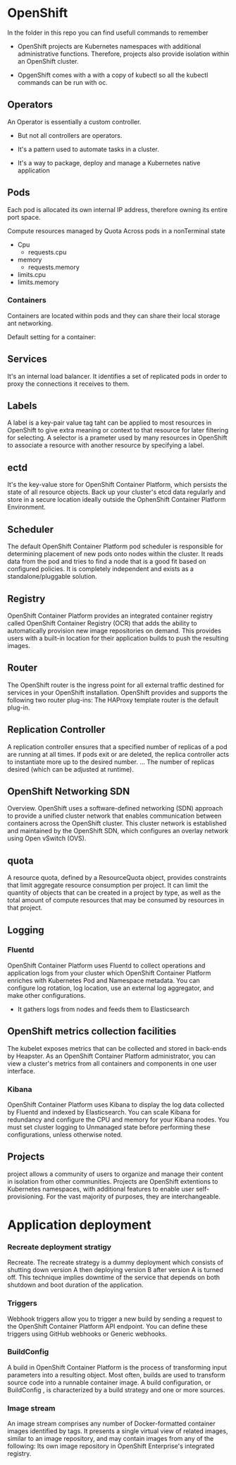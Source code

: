 <h1>OpenShift</h1>

In the folder in this repo you can find usefull commands to remember
<br>
- OpenShift projects are Kubernetes namespaces with additional administrative functions. Therefore, projects also provide isolation within an OpenShift cluster.

- OpgenShift comes with a with a copy of kubectl so all the kubectl commands can be run with oc.

<h2>Operators</h2>
An Operator is essentially a custom controller.

- But not all controllers are operators.

- It's a pattern used to automate tasks in a cluster. <br>
- It's a way to package, deploy and manage a Kubernetes native application <br>

<h2>Pods</h2>
Each pod is allocated its own internal IP address, therefore owning its entire port space.

Compute resources managed by Quota Across pods in a nonTerminal state
- Cpu
    - requests.cpu
- memory
    - requests.memory
- limits.cpu
- limits.memory

<h3>Containers</h3>
Containers are located within pods and they can share their local storage ant networking.

Default setting for a container:


<h2>Services</h3>
It's an internal load balancer. It identifies a set of replicated pods in order to proxy the connections it receives to them.

<h2>Labels</h2>
A label is a key-pair value tag taht can be applied to most resources in OpenShift to give extra meaning or context to that resource for later filtering for selecting. A selector is a prameter used by many resources in OpenShift to associate a resource with another resource by specifying a label.

<h2>ectd</h2>
It's the key-value store for OpenShift Container Platform, which persists the state of all resource objects. Back up your cluster's etcd data regularly and store in a secure location ideally outside the OphenShift Container Platform Environment.

<h2>Scheduler</h2>
The default OpenShift Container Platform pod scheduler is responsible for determining placement of new pods onto nodes within the cluster. It reads data from the pod and tries to find a node that is a good fit based on configured policies. It is completely independent and exists as a standalone/pluggable solution.

<h2>Registry</h2>
OpenShift Container Platform provides an integrated container registry called OpenShift Container Registry (OCR) that adds the ability to automatically provision new image repositories on demand. This provides users with a built-in location for their application builds to push the resulting images.

<h2>Router</h2>
The OpenShift router is the ingress point for all external traffic destined for services in your OpenShift installation. OpenShift provides and supports the following two router plug-ins: The HAProxy template router is the default plug-in.

<h2>Replication Controller</h2>
A replication controller ensures that a specified number of replicas of a pod are running at all times. If pods exit or are deleted, the replica controller acts to instantiate more up to the desired number. ... The number of replicas desired (which can be adjusted at runtime).

<h2>OpenShift Networking SDN</h2>
Overview. OpenShift uses a software-defined networking (SDN) approach to provide a unified cluster network that enables communication between containers across the OpenShift cluster. This cluster network is established and maintained by the OpenShift SDN, which configures an overlay network using Open vSwitch (OVS).

<h2>quota</h2>
A resource quota, defined by a ResourceQuota object, provides constraints that limit aggregate resource consumption per project. It can limit the quantity of objects that can be created in a project by type, as well as the total amount of compute resources that may be consumed by resources in that project.

<h2>Logging</h2>
<h3>Fluentd</h3>
OpenShift Container Platform uses Fluentd to collect operations and application logs from your cluster which OpenShift Container Platform enriches with Kubernetes Pod and Namespace metadata. You can configure log rotation, log location, use an external log aggregator, and make other configurations.

- It gathers logs from nodes and feeds them to Elasticsearch

<h2>OpenShift metrics collection facilities</h2>
The kubelet exposes metrics that can be collected and stored in back-ends by Heapster. As an OpenShift Container Platform administrator, you can view a cluster's metrics from all containers and components in one user interface.

<h3>Kibana</h3>
OpenShift Container Platform uses Kibana to display the log data collected by Fluentd and indexed by Elasticsearch. You can scale Kibana for redundancy and configure the CPU and memory for your Kibana nodes. You must set cluster logging to Unmanaged state before performing these configurations, unless otherwise noted.

<h2>Projects</h2>
 project allows a community of users to organize and manage their content in isolation from other communities. Projects are OpenShift extentions to Kubernetes namespaces, with additional features to enable user self-provisioning. For the vast majority of purposes, they are interchangeable.

 <h1>Application deployment</h1>

<h3>Recreate deployment stratigy</h3>
Recreate. The recreate strategy is a dummy deployment which consists of shutting down version A then deploying version B after version A is turned off. This technique implies downtime of the service that depends on both shutdown and boot duration of the application.

<h3>Triggers</h3>
Webhook triggers allow you to trigger a new build by sending a request to the OpenShift Container Platform API endpoint. You can define these triggers using GitHub webhooks or Generic webhooks.

<h3>BuildConfig</h3>
A build in OpenShift Container Platform is the process of transforming input parameters into a resulting object. Most often, builds are used to transform source code into a runnable container image. A build configuration, or BuildConfig , is characterized by a build strategy and one or more sources.

<h3>Image stream</h3>
An image stream comprises any number of Docker-formatted container images identified by tags. It presents a single virtual view of related images, similar to an image repository, and may contain images from any of the following: Its own image repository in OpenShift Enterprise's integrated registry.
